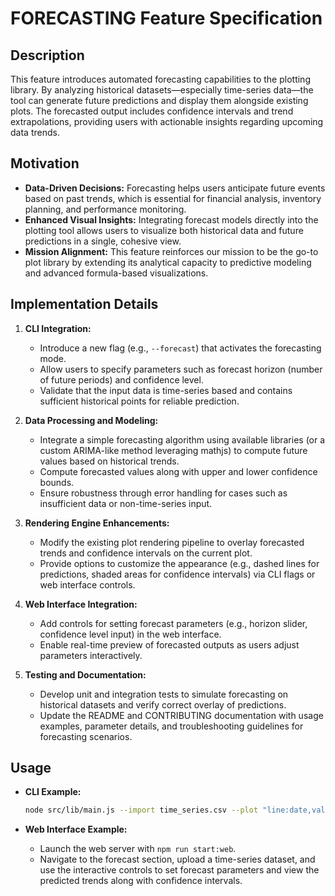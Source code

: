 # FORECASTING Feature Specification

## Description
This feature introduces automated forecasting capabilities to the plotting library. By analyzing historical datasets—especially time-series data—the tool can generate future predictions and display them alongside existing plots. The forecasted output includes confidence intervals and trend extrapolations, providing users with actionable insights regarding upcoming data trends.

## Motivation
- **Data-Driven Decisions:** Forecasting helps users anticipate future events based on past trends, which is essential for financial analysis, inventory planning, and performance monitoring.
- **Enhanced Visual Insights:** Integrating forecast models directly into the plotting tool allows users to visualize both historical data and future predictions in a single, cohesive view.
- **Mission Alignment:** This feature reinforces our mission to be the go-to plot library by extending its analytical capacity to predictive modeling and advanced formula-based visualizations.

## Implementation Details
1. **CLI Integration:**
   - Introduce a new flag (e.g., `--forecast`) that activates the forecasting mode.
   - Allow users to specify parameters such as forecast horizon (number of future periods) and confidence level.
   - Validate that the input data is time-series based and contains sufficient historical points for reliable prediction.

2. **Data Processing and Modeling:**
   - Integrate a simple forecasting algorithm using available libraries (or a custom ARIMA-like method leveraging mathjs) to compute future values based on historical trends.
   - Compute forecasted values along with upper and lower confidence bounds.
   - Ensure robustness through error handling for cases such as insufficient data or non-time-series input.

3. **Rendering Engine Enhancements:**
   - Modify the existing plot rendering pipeline to overlay forecasted trends and confidence intervals on the current plot.
   - Provide options to customize the appearance (e.g., dashed lines for predictions, shaded areas for confidence intervals) via CLI flags or web interface controls.

4. **Web Interface Integration:**
   - Add controls for setting forecast parameters (e.g., horizon slider, confidence level input) in the web interface.
   - Enable real-time preview of forecasted outputs as users adjust parameters interactively.

5. **Testing and Documentation:**
   - Develop unit and integration tests to simulate forecasting on historical datasets and verify correct overlay of predictions.
   - Update the README and CONTRIBUTING documentation with usage examples, parameter details, and troubleshooting guidelines for forecasting scenarios.

## Usage
- **CLI Example:**
  ```bash
  node src/lib/main.js --import time_series.csv --plot "line:date,value" --forecast --horizon 12 --confidence 95
  ```

- **Web Interface Example:**
   - Launch the web server with `npm run start:web`.
   - Navigate to the forecast section, upload a time-series dataset, and use the interactive controls to set forecast parameters and view the predicted trends along with confidence intervals.
